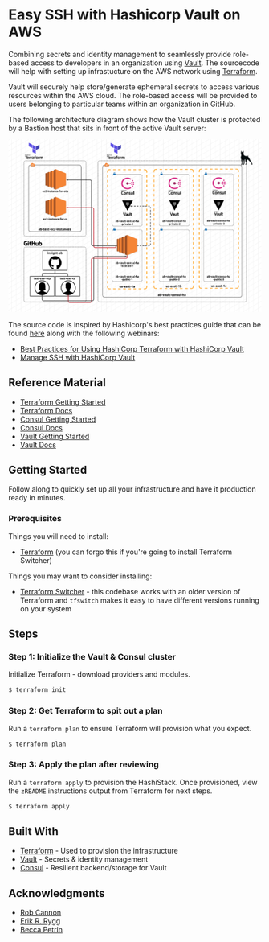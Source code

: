 # Easy SSH with Hashicorp Vault on AWS

Combining secrets and identity management to seamlessly provide role-based access to developers in an organization using [Vault](https://vaultproject.io/). The sourcecode will help with setting up infrastucture on the AWS network using [Terraform](https://terraform.io/).

Vault will securely help store/generate ephemeral secrets to access various resources within the AWS cloud. The role-based access will be provided to users belonging to particular teams within an organization in GitHub.

The following architecture diagram shows how the Vault cluster is protected by a Bastion host that sits in front of the active Vault server:

![image](full-infrastructure.png)

The source code is inspired by Hashicorp's best practices guide that can be found [here](https://github.com/hashicorp/vault-guides/tree/master/operations/provision-vault/best-practices/terraform-aws) along with the following webinars:

- [Best Practices for Using HashiCorp Terraform with HashiCorp Vault](https://www.hashicorp.com/resources/best-practices-using-hashicorp-terraform-with-hashicorp-vault)
- [Manage SSH with HashiCorp Vault](https://www.hashicorp.com/resources/manage-ssh-with-hashicorp-vault)

## Reference Material

- [Terraform Getting Started](https://www.terraform.io/intro/getting-started/install.html)
- [Terraform Docs](https://www.terraform.io/docs/index.html)
- [Consul Getting Started](https://www.consul.io/intro/getting-started/install.html)
- [Consul Docs](https://www.consul.io/docs/index.html)
- [Vault Getting Started](https://learn.hashicorp.com/vault/getting-started/install)
- [Vault Docs](https://www.vaultproject.io/docs/index.html)

## Getting Started

Follow along to quickly set up all your infrastructure and have it production ready in minutes.

### Prerequisites

Things you will need to install:

- [Terraform](https://www.terraform.io/downloads.html) (you can forgo this if you're going to install Terraform Switcher)

Things you may want to consider installing:

- [Terraform Switcher](https://warrensbox.github.io/terraform-switcher/) - this codebase works with an older version of Terraform and `tfswitch` makes it easy to have different versions running on your system

## Steps

### Step 1: Initialize the Vault & Consul cluster

Initialize Terraform - download providers and modules.

```sh
$ terraform init
```

### Step 2: Get Terraform to spit out a plan

Run a `terraform plan` to ensure Terraform will provision what you expect.

```sh
$ terraform plan
```

### Step 3: Apply the plan after reviewing

Run a `terraform apply` to provision the HashiStack. Once provisioned, view the `zREADME` instructions output from Terraform for next steps.

```sh
$ terraform apply
```

## Built With

- [Terraform](https://terraform.io/) - Used to provision the infrastructure
- [Vault](https://vaultproject.io/) - Secrets & identity management
- [Consul](https://consul.io/) - Resilient backend/storage for Vault

## Acknowledgments

- [Rob Cannon](https://github.com/robc-io/)
- [Erik R. Rygg](https://github.com/errygg/)
- [Becca Petrin](https://github.com/tyrannosaurus-becks)

